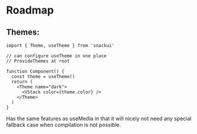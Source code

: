 # Roadmap

## Themes:

```tsx
import { Theme, useTheme } from 'snackui'

// can configure useTheme in one place
// ProvideThemes at root

function Component() {
  const theme = useTheme()
  return (
    <Theme name="dark">
      <VStack color={theme.color} />
    </Theme>
  )
}
```

Has the same features as useMedia in that it will nicely not need any special fallback case when compilation is not possible.
